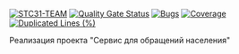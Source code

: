 [![STC31-TEAM](https://circleci.com/gh/STC31-TEAM/appeal.svg?style=svg)](https://app.circleci.com/pipelines/github/STC31-TEAM/appeal)
[![Quality Gate Status](https://sonarcloud.io/api/project_badges/measure?project=STC31-TEAM_appeal&metric=alert_status)](https://sonarcloud.io/dashboard?id=STC31-TEAM_appeal)
[![Bugs](https://sonarcloud.io/api/project_badges/measure?project=STC31-TEAM_appeal&metric=bugs)](https://sonarcloud.io/dashboard?id=STC31-TEAM_appeal)
[![Coverage](https://sonarcloud.io/api/project_badges/measure?project=STC31-TEAM_appeal&metric=coverage)](https://sonarcloud.io/dashboard?id=STC31-TEAM_appeal)
[![Duplicated Lines (%)](https://sonarcloud.io/api/project_badges/measure?project=STC31-TEAM_appeal&metric=duplicated_lines_density)](https://sonarcloud.io/dashboard?id=STC31-TEAM_appeal)

Реализация проекта "Сервис для обращений населения"